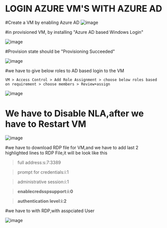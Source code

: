 # LOGIN AZURE VM'S WITH AZURE AD

#Create a VM by enabling Azure AD
![image](https://github.com/sgrthati/Az.Implementation/assets/101870480/89ed055f-dd80-426a-90d3-3caeec230e9c)

#in provisioned VM, by installing "Azure AD based Windows Login"

![image](https://github.com/sgrthati/Az.Implementation/assets/101870480/a4db3f1e-3d32-4190-920a-7e10b85a4b25)

#Provision state should be "Provisioning Succeeded"

![image](https://github.com/sgrthati/Az.Implementation/assets/101870480/d14c819d-2ca8-434d-9c57-dcf4e04e3093)

#we have to give below roles to AD based login to the VM

    VM > Access Control > Add Role Assignment > choose below roles based on requirement > choose members > Review+assign

  ![image](https://github.com/sgrthati/Az.Implementation/assets/101870480/c1f469ef-b371-43fd-a8e5-b3861812728f)

# We have to Disable NLA,after we have to Restart VM

![image](https://github.com/sgrthati/Az.Implementation/assets/101870480/6339e46d-50bc-47f7-bb09-8132e33df1fd)

#we have to download RDP file for VM,and we have to add last 2 highlighted lines to RDP File,it will be look like this
>full address:s:7<PUBLIC-IP>:3389

>prompt for credentials:i:1

>administrative session:i:1

>**enablecredsspsupport:i:0**

>**authentication level:i:2**

#we have to with RDP,with asspciated User

![image](https://github.com/sgrthati/Az.Implementation/assets/101870480/e3ea8c52-d6c6-4ff4-be5c-3cd8cd9c1880)

